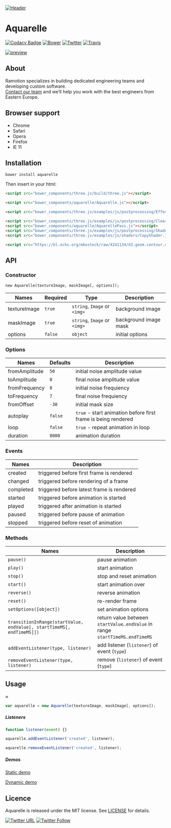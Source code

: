 [![Header](./header.png)](https://ramotion.com?utm_source=gthb&utm_medium=special&utm_campaign=aquarelle-logo)

# Aquarelle
[![Codacy Badge](https://api.codacy.com/project/badge/Grade/a2d54fa890b84f538be1bc9349dc5121)](https://www.codacy.com/app/juri-v/aquarelle?utm_source=github.com&amp;utm_medium=referral&amp;utm_content=Ramotion/aquarelle&amp;utm_campaign=Badge_Grade)
[![Bower](https://img.shields.io/bower/v/aquarelle.svg)]()
[![Twitter](https://img.shields.io/badge/Twitter-@Ramotion-blue.svg?style=flat)](http://twitter.com/Ramotion)
[![Travis](https://img.shields.io/travis/Ramotion/animated-tab-bar.svg)](https://travis-ci.org/Ramotion/aquarelle)

[![preview](./Screenshots/web__transition__effect_ramotion.gif)](https://ramotion.github.io/aquarelle/)


## About
Ramotion specializes in building dedicated engineering teams and developing custom software.<br> [Contact our team](https://ramotion.com?utm_source=gthb&utm_medium=special&utm_campaign=aquarelle-contact-us) and we’ll help you work with the best engineers from Eastern Europe.


## Browser support

* Chrome
* Safari
* Opera
* Firefox
* IE 11

## Installation

`bower install aquarelle`

Then insert in your html:

```html
<script src="bower_components/three.js/build/three.js"></script>

<script src="bower_components/aquarelle/Aquarelle.js"></script>

<script src="bower_components/three.js/examples/js/postprocessing/EffectComposer.js"></script>

<script src="bower_components/three.js/examples/js/postprocessing/ClearPass.js"></script>
<script src="bower_components/aquarelle/AquarellePass.js"></script>
<script src="bower_components/three.js/examples/js/postprocessing/ShaderPass.js"></script>
<script src="bower_components/three.js/examples/js/shaders/CopyShader.js"></script>

<script src="https://bl.ocks.org/mbostock/raw/4241134/d3.geom.contour.min.js"></script>
```


## API

### Constructor

`new Aquarelle(textureImage, maskImage[, options]);`

| Names | Required | Type | Description
| --- | --- | --- | ---
| textureImage | `true` | `string`, `Image` or `<img>` | background image
| maskImage | `true` | `string`, `Image` or `<img>` | background image mask
| options | `false` | `object` | initial options

### Options

| Names | Defaults | Description
| --- | --- | ---
| fromAmplitude | `50` | initial noise amplitude value
| toAmplitude | `0` | final noise amplitude value
| fromFrequency | `8` | initial noise frequiency
| toFrequency | `7` | final noise frequiency
| fromOffset | `-30` | initial mask size
| autoplay | `false` | `true` - start animation before first frame is being rendered
| loop | `false` | `true` - repeat animation in loop
| duration | `8000` | animation duration

### Events

| Names | Description
| --- | ---
| created | triggered before first frame is rendered
| changed | triggered before rendering of a frame
| completed | triggered before latest frame is rendered
| started | triggered before animation is started
| played | triggered after animation is started
| paused | triggered before pause of animation
| stopped | triggered before reset of animation

### Methods

| Names | Description
| --- | ---
| `pause()` | pause animation
| `play()` | start animation
| `stop()` | stop and reset animation
| `start()` | start animation over
| `reverse()` | reverse animation
| `reset()` | re-render frame
| `setOptions([object])` | set animation options
| `transitionInRange(startValue, endValue[, startTimeMS[, endTimeMS]])` | return value between `startValue`..`endValue` in range `startTimeMS`..`endTimeMS`
| `addEventListener(type, listener)` | add listener (`listener`) of event (`type`)
| `removeEventListener(type, listener)` | remove (`listener`) of event (`type`)


## Usage

≈

```javascript
var aquarelle = new Aquarelle(textureImage, maskImage[, options]);
```

##### Listeners

```javascript
function listener(event) {}

aquarelle.addEventListener('created', listener);

aquarelle.removeEventListener('created', listener);
```
##### Demos

[Static demo](http://ramotion.github.io/aquarelle)

[Dynamic demo](https://ramotion.github.io/aquarelle/example_scroll.html)

## Licence

Aquarelle is released under the MIT license.
See [LICENSE](./LICENSE) for details.

[![Twitter URL](https://img.shields.io/twitter/url/http/shields.io.svg?style=social)](https://twitter.com/intent/tweet?text=https://github.com/ramotion/aquarelle)
[![Twitter Follow](https://img.shields.io/twitter/follow/ramotion.svg?style=social)](https://twitter.com/ramotion)
